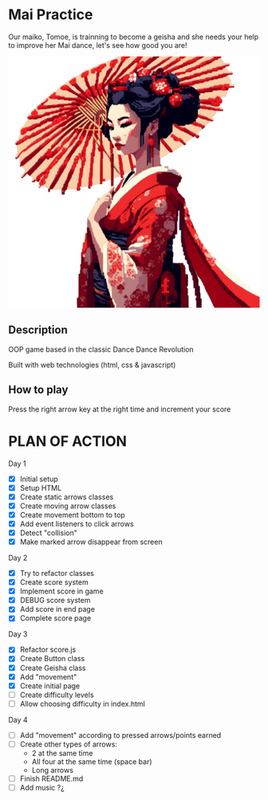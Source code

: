 # Mai Practice

Our maiko, Tomoe, is trainning to become a geisha and she needs your help to improve her Mai dance, let's see how good you are!

<img src="./images/geisha.png" alt="geisha">


## Description 

OOP game based in the classic Dance Dance Revolution

Built with web technologies (html, css & javascript)


## How to play

Press the right arrow key at the right time and increment your score


# PLAN OF ACTION

Day 1
- [x] Initial setup
- [x] Setup HTML
- [x] Create static arrows classes
- [x] Create moving arrow classes
- [x] Create movement bottom to top
- [x] Add event listeners to click arrows
- [x] Detect "collision"
- [x] Make marked arrow disappear from screen

Day 2
- [x] Try to refactor classes
- [x] Create score system
- [x] Implement score in game
- [X] DEBUG score system
- [x] Add score in end page
- [x] Complete score page

Day 3
- [x] Refactor score.js
- [x] Create Button class
- [x] Create Geisha class
- [x] Add "movement"
- [x] Create initial page
- [ ] Create difficulty levels
- [ ] Allow choosing difficulty in index.html

Day 4
- [ ] Add "movement" according to pressed arrows/points earned
- [ ] Create other types of arrows:
    - 2 at the same time
    - All four at the same time (space bar)
    - Long arrows
- [ ] Finish README.md
- [ ] Add music ?¿
